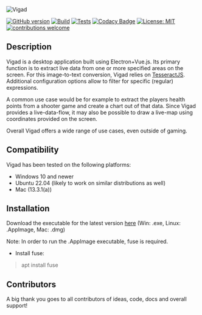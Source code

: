 ![Vigad](https://user-images.githubusercontent.com/58397976/209412078-1a7f2dfc-3ce8-4a7c-9ad6-2ca19a4e764d.png)

[![GitHub version](https://badge.fury.io/gh/VisualGameData%2FVigad.svg)](https://github.com/VisualGameData/VIGAD)
[![Build](https://github.com/VisualGameData/VIGAD/actions/workflows/publish-build.yml/badge.svg)](https://github.com/VisualGameData/VIGAD/actions/workflows/publish-build.yml)
[![Tests](https://github.com/VisualGameData/VIGAD/actions/workflows/main-test.yml/badge.svg)](https://github.com/VisualGameData/VIGAD/actions/workflows/main-test.yml?branch=main)
[![Codacy Badge](https://app.codacy.com/project/badge/Grade/e0714cc489084a76bfaccea19fa71a06)](https://app.codacy.com/gh/VisualGameData/VIGAD/dashboard?utm_source=gh&utm_medium=referral&utm_content=&utm_campaign=Badge_grade)
[![License: MIT](https://img.shields.io/badge/License-MIT-yellow.svg)](https://github.com/VisualGameData/VIGAD/main/LICENSE)
[![contributions welcome](https://img.shields.io/badge/contributions-welcome-brightgreen.svg?style=flat)](https://github.com/VisualGameData/VIGAD/pulls)

## Description

Vigad is a desktop application built using Electron+Vue.js. Its primary function is to extract live data from one or more specified areas on the screen. For this image-to-text conversion, Vigad relies on [TesseractJS](https://tesseract.projectnaptha.com/). Additional configuration options allow to filter for specific (regular) expressions.

A common use case would be for example to extract the players health points from a shooter game and create a chart out of that data. Since Vigad provides a live-data-flow, it may also be possible to draw a live-map using coordinates provided on the screen.

Overall Vigad offers a wide range of use cases, even outside of gaming.

## Compatibility
Vigad has been tested on the following platforms:

- Windows 10 and newer
- Ubuntu 22.04 (likely to work on similar distributions as well)
- Mac (13.3.1(a))

## Installation
Download the executable for the latest version [here](https://github.com/VisualGameData/VIGAD/releases/latest/) (Win: .exe, Linux: .AppImage, Mac: .dmg)

Note: In order to run the .AppImage executable, fuse is required.
- Install fuse:
> apt install fuse

## Contributors
A big thank you goes to all contributors of ideas, code, docs and overall support!
